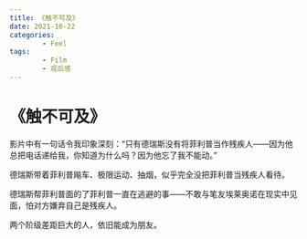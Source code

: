 ```yaml
---
title: 《触不可及》
date: 2021-10-22
categories:
        - Feel
tags:
        - Film
        - 观后感
---
```


# 《触不可及》

影片中有一句话令我印象深刻：“只有德瑞斯没有将菲利普当作残疾人——因为他总把电话递给我，你知道为什么吗？因为他忘了我不能动。”

德瑞斯带着菲利普飚车、极限运动、抽烟，似乎完全没把菲利普当残疾人看待。

德瑞斯帮菲利普面的了菲利普一直在逃避的事——不敢与笔友埃莱奥诺在现实中见面，怕对方嫌弃自己是残疾人。

两个阶级差距巨大的人，依旧能成为朋友。
